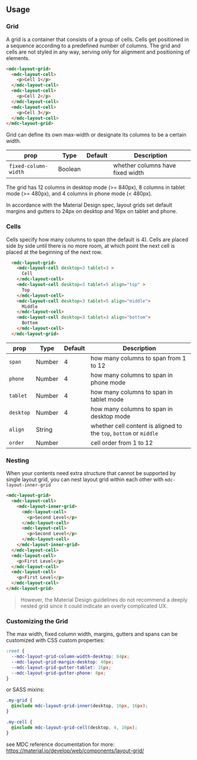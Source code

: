 ## Usage

### Grid

A grid is a container that consists of a group of cells.
Cells get positioned in a sequence according to a predefined number of columns.
The grid and cells are not styled in any way, serving only for alignment and 
positioning of elements.


```html
<mdc-layout-grid>
  <mdc-layout-cell>
    <p>Cell 1</p>
  </mdc-layout-cell>
  <mdc-layout-cell>
    <p>Cell 2</p>
  </mdc-layout-cell>
  <mdc-layout-cell>
    <p>Cell 3</p>
  </mdc-layout-cell>
</mdc-layout-grid>
```

Grid can define its own max-width or designate its columns to be a certain width. 

| prop | Type | Default | Description |
|-------|------|---------|-------------|
|`fixed-column-width`| Boolean |  | whether columns have fixed width  |


The grid has 12 columns in desktop mode (>= 840px), 8 columns in tablet mode
(>= 480px), and 4 columns in phone mode (< 480px).

In accordance with the Material Design spec, layout grids set default margins and gutters to 24px on desktop and 16px on tablet 
and phone.


### Cells

Cells specify how many columns to span (the default is 4).
Cells are placed side by side until there is no more room, 
at which point the next cell is placed at the beginning of the next row.

```html
  <mdc-layout-grid>
    <mdc-layout-cell desktop=3 tablet=3 >
      Cell
    </mdc-layout-cell>
    <mdc-layout-cell desktop=3 tablet=5 align="top" >
      Top
    </mdc-layout-cell>
    <mdc-layout-cell desktop=3 tablet=5 align="middle">
      Middle
    </mdc-layout-cell>
    <mdc-layout-cell desktop=3 tablet=3 align="bottom">
      Bottom
    </mdc-layout-cell>
  </mdc-layout-grid>
```


| prop | Type | Default | Description |
|-------|------|---------|-------------|
|`span`| Number| 4 | how many columns to span from 1 to 12  |
|`phone`|Number| 4 | how many columns to span in phone mode  |
|`tablet`|Number| 4 | how many columns to span in tablet mode |
|`desktop`|Number | 4 | how many columns to span in desktop mode  |
|`align`| String || whether cell content is aligned to the `top`, `bottom` or `middle` |
|`order`| Number || cell order from 1 to 12 |

### Nesting

When your contents need extra structure that cannot be supported by single
layout grid, you can nest layout grid within each other with `mdc-layout-inner-grid`


```html
<mdc-layout-grid>
  <mdc-layout-cell>
    <mdc-layout-inner-grid>
      <mdc-layout-cell>
        <p>Second Level</p>
      </mdc-layout-cell>
      <mdc-layout-cell>
        <p>Second Level</p>
      </mdc-layout-cell>
    </mdc-layout-inner-grid>
  </mdc-layout-cell>
  <mdc-layout-cell>
    <p>First Level</p>
  </mdc-layout-cell>
  <mdc-layout-cell>
    <p>First Level</p>
  </mdc-layout-cell>
</mdc-layout-grid>
```

> However, the Material Design guidelines do not recommend a deeply nested grid since
it could indicate an overly complicated UX.

### Customizing the Grid


The max width,  fixed column width, margins, gutters and spans can be customized
with CSS custom properties:

```css
:root {
  --mdc-layout-grid-column-width-desktop: 84px;
  --mdc-layout-grid-margin-desktop: 40px;
  --mdc-layout-grid-gutter-tablet: 16px;
  --mdc-layout-grid-gutter-phone: 8px;
}
```

or SASS mixins:

```scss
.my-grid {
  @include mdc-layout-grid-inner(desktop, 16px, 16px);
}

.my-cell {
  @include mdc-layout-grid-cell(desktop, 4, 16px);
}
```

see MDC reference documentation for more: 
<https://material.io/develop/web/components/layout-grid/>






